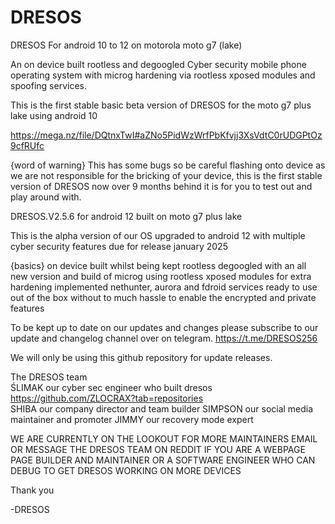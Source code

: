 # DRESOS
DRESOS For android 10 to 12 on motorola moto g7 (lake)

An on device built rootless and degoogled Cyber security mobile phone operating system with microg hardening via rootless xposed modules and spoofing services.

This is the first stable basic beta version of DRESOS for the moto g7 plus lake using android 10

https://mega.nz/file/DQtnxTwI#aZNo5PidWzWrfPbKfvjj3XsVdtC0rUDGPtOz9cfRUfc

{word of warning}
This has some bugs so be careful flashing onto device as we are not responsible for the bricking of your device, this is the first stable version of DRESOS now over 9 months behind it is for you to test out and play around with.

DRESOS.V2.5.6 for android 12 built on moto g7 plus lake 

This is the alpha version of our OS upgraded to android 12 with multiple cyber security features due for release january 2025

{basics}
on device built whilst being kept rootless
degoogled with an all new version and build of microg using rootless xposed modules for extra hardening
implemented nethunter, aurora and fdroid services
ready to use out of the box without to much hassle to enable the encrypted and private features

To be kept up to date on our updates and changes please subscribe to our update and changelog channel over on telegram. 
https://t.me/DRESOS256

We will only be using this github repository for update releases.

The DRESOS team      
ŚLIMAK our cyber sec engineer who built dresos      
https://github.com/ZLOCRAX?tab=repositories     
SHIBA our company director and team builder
SIMPSON our social media maintainer and promoter
JIMMY our recovery mode expert 

WE ARE CURRENTLY ON THE LOOKOUT FOR MORE MAINTAINERS EMAIL OR MESSAGE THE DRESOS TEAM ON REDDIT IF YOU ARE A WEBPAGE PAGE BUILDER AND MAINTAINER OR A SOFTWARE ENGINEER WHO CAN DEBUG TO GET DRESOS WORKING ON MORE DEVICES 

Thank you 

-DRESOS
